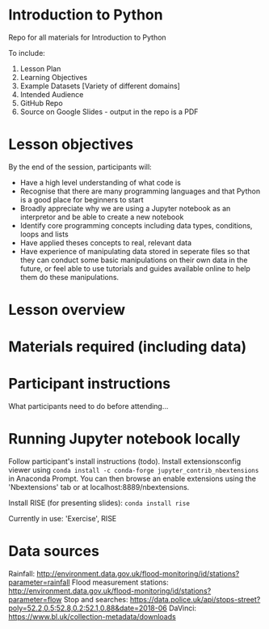 # Introduction to Python
Repo for all materials for Introduction to Python

To include:
1. Lesson Plan
2. Learning Objectives
3. Example Datasets [Variety of different domains]
4. Intended Audience
5. GitHub Repo
6. Source on Google Slides - output in the repo is a PDF


# Lesson objectives
By the end of the session, participants will:
- Have a high level understanding of what code is
- Recognise that there are many programming languages and that Python is a good place for beginners to start
- Broadly appreciate why we are using a Jupyter notebook as an interpretor and be able to create a new notebook
- Identify core programming concepts including data types, conditions, loops and lists
- Have applied theses concepts to real, relevant data
- Have experience of manipulating data stored in seperate files so that they can conduct some basic manipulations on their own data in the future, or feel able to use tutorials and guides available online to help them do these manipulations.

# Lesson overview

# Materials required (including data)

# Participant instructions
What participants need to do before attending...

# Running Jupyter notebook locally
Follow participant's install instructions (todo). Install extensionsconfig viewer using `conda install -c conda-forge jupyter_contrib_nbextensions` in Anaconda Prompt. You can then browse an enable extensions using the 'Nbextensions' tab or at localhost:8889/nbextensions.

Install RISE (for presenting slides): `conda install rise`

Currently in use: 'Exercise', RISE

# Data sources
Rainfall: http://environment.data.gov.uk/flood-monitoring/id/stations?parameter=rainfall 
Flood measurement stations: http://environment.data.gov.uk/flood-monitoring/id/stations?parameter=flow
Stop and searches: https://data.police.uk/api/stops-street?poly=52.2,0.5:52.8,0.2:52.1,0.88&date=2018-06
DaVinci: https://www.bl.uk/collection-metadata/downloads
